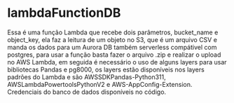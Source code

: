 ﻿# lambdaFunctionDB
Essa é uma função Lambda que recebe dois parâmetros, bucket_name e object_key, ela faz a leitura de um objeto no S3, que é um arquivo CSV e manda os dados para um Aurora DB também serverless compátivel com postgres, para usar a função basta fazer o arquivo .zip e realizar o upload no AWS Lambda, em seguida é necessário o uso de alguns layers para usar bibliotecas Pandas e pg8000, os layers estão disponíveis nos layers padrões do Lambda e são AWSSDKPandas-Python311, AWSLambdaPowertoolsPythonV2 e AWS-AppConfig-Extension. Credenciais do banco de dados disponíveis no código.
